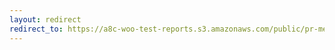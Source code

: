 ```yaml
---
layout: redirect
redirect_to: https://a8c-woo-test-reports.s3.amazonaws.com/public/pr-merge/39116/api/index.html
---
```

